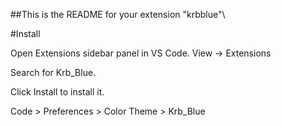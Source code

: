
##This is the README for your extension "krbblue"\

#Install

Open Extensions sidebar panel in VS Code. View → Extensions

Search for Krb_Blue.

Click Install to install it.

Code > Preferences > Color Theme > Krb_Blue
